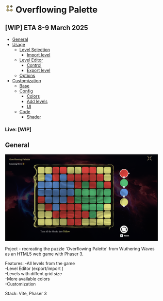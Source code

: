 # <img style="width:28px;height:28px;" src="./public/assets/textures/icon.png"></img> Overflowing Palette

## [WIP] ETA 8-9 March 2025

- [General](#introduction)
- [Usage](#usage)
  - [Level Selection](#LevelSelection)
    - [Import level](#ImportLevel)
  - [Level Editor](#LevelEditor)
    - [Control](#Control)
    - [Export level](#ExportLevel)
  - [Options](#Options)
- [Customization](#customiztion)
  - [Base](#Base)
  - [Config](#Base)
    - [Colors](#Colors)
    - [Add levels ](#AddLevels)
    - [UI ](#Colors)
  - [Code](#Base)
    - [Shader](#Shader)

### Live: [WIP]

## General

![screenshot](screenshot.png)

Poject - recreating the puzzle 'Overflowing Palette' from Wuthering Waves as an HTML5 web game with Phaser 3.

Features:
-All levels from the game \
-Level Editor (export/import ) \
-Levels with diffent grid size \
-More available colors \
-Customization

Stack: Vite, Phaser 3
